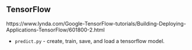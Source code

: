 <h2>TensorFlow</h2>
https://www.lynda.com/Google-TensorFlow-tutorials/Building-Deploying-Applications-TensorFlow/601800-2.html

* `predict.py` - create, train, save, and load a tensorflow model.
